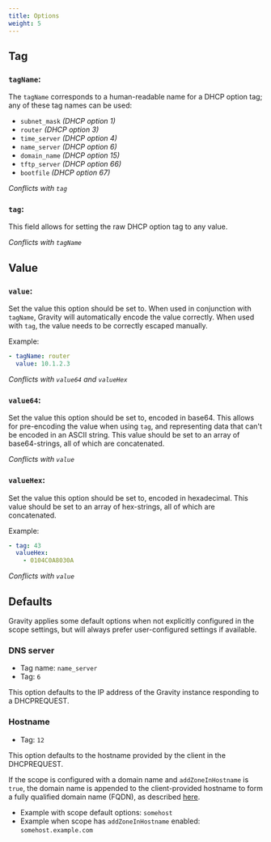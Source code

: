 ```yaml
---
title: Options
weight: 5
---
```


## Tag

### `tagName`:

The `tagName` corresponds to a human-readable name for a DHCP option tag; any of these tag names can be used:

- `subnet_mask` *(DHCP option 1)*
- `router` *(DHCP option 3)*
- `time_server` *(DHCP option 4)*
- `name_server` *(DHCP option 6)*
- `domain_name` *(DHCP option 15)*
- `tftp_server` *(DHCP option 66)*
- `bootfile` *(DHCP option 67)*

*Conflicts with `tag`*

### `tag`:

This field allows for setting the raw DHCP option tag to any value.

*Conflicts with `tagName`*

## Value

### `value`:

Set the value this option should be set to. When used in conjunction with `tagName`, Gravity will automatically encode the value correctly. When used with `tag`, the value needs to be correctly escaped manually.

Example:

```yaml
- tagName: router
  value: 10.1.2.3
```

*Conflicts with `value64` and `valueHex`*

### `value64`:

Set the value this option should be set to, encoded in base64. This allows for pre-encoding the value when using `tag`, and representing data that can't be encoded in an ASCII string. This value should be set to an array of base64-strings, all of which are concatenated.

*Conflicts with `value`*

### `valueHex`:

Set the value this option should be set to, encoded in hexadecimal. This value should be set to an array of hex-strings, all of which are concatenated.

Example:

```yaml
- tag: 43
  valueHex:
    - 0104C0A8030A
```

*Conflicts with `value`*

## Defaults

Gravity applies some default options when not explicitly configured in the scope settings, but will always prefer user-configured settings if available.

### DNS server

- Tag name: `name_server`
- Tag: `6`

This option defaults to the IP address of the Gravity instance responding to a DHCPREQUEST.

### Hostname

- Tag: `12`

This option defaults to the hostname provided by the client in the DHCPREQUEST.

If the scope is configured with a domain name and `addZoneInHostname` is `true`, the domain name is appended to the client-provided hostname to form a fully qualified domain name (FQDN), as described [here](../scopes/#dns).

- Example with scope default options: `somehost`
- Example when scope has `addZoneInHostname` enabled: `somehost.example.com`
